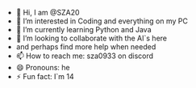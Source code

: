 - 👋 Hi, I am @SZA20
- 👀 I’m interested in Coding and everything on my PC
- 🌱 I’m currently learning Python and Java
- 💞️ I’m looking to collaborate with the AI`s here
-    and perhaps find more help when needed
- 📫 How to reach me: sza0933 on discord
- 😄 Pronouns: he
- ⚡ Fun fact: I`m 14

<!---
SZA20 is a ✨special✨ repository because it`s `README.md` appears on your GitHub profile 😜.
You can click the Preview link to take a look at your changes.
--->
